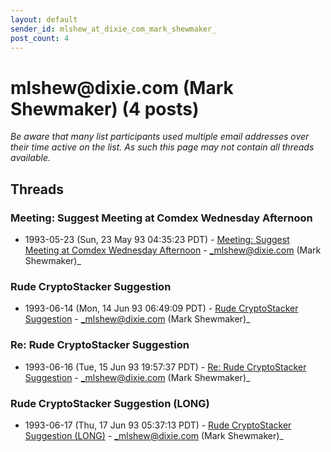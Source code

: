```yaml
---
layout: default
sender_id: mlshew_at_dixie_com_mark_shewmaker_
post_count: 4
---
```


# mlshew<span>@</span>dixie.com (Mark Shewmaker) (4 posts)

_Be aware that many list participants used multiple email addresses over their time active on the list. As such this page may not contain all threads available._

## Threads

### Meeting: Suggest Meeting at Comdex Wednesday Afternoon
+ 1993-05-23 (Sun, 23 May 93 04:35:23 PDT) - [Meeting: Suggest Meeting at Comdex Wednesday Afternoon](/archive/1993/05/6ab9939e078b5162221eef253f5bc2792c4cf570ff80001679820c809563dad4) - _mlshew@dixie.com (Mark Shewmaker)_

### Rude CryptoStacker Suggestion
+ 1993-06-14 (Mon, 14 Jun 93 06:49:09 PDT) - [Rude CryptoStacker Suggestion](/archive/1993/06/41a690f5584fe6b16a24120d117c531e4e7325e86f5081b17bf3b51b7f4bc32b) - _mlshew@dixie.com (Mark Shewmaker)_

### Re: Rude CryptoStacker Suggestion
+ 1993-06-16 (Tue, 15 Jun 93 19:57:37 PDT) - [Re: Rude CryptoStacker Suggestion](/archive/1993/06/dc03ac53ffe1b97a92fd9614ef159706ee8b127958083d3d2691339d9b7c7668) - _mlshew@dixie.com (Mark Shewmaker)_

### Rude CryptoStacker Suggestion (LONG)
+ 1993-06-17 (Thu, 17 Jun 93 05:37:13 PDT) - [Rude CryptoStacker Suggestion (LONG)](/archive/1993/06/5698fba1ce355a97f4727193f42579d98f0bbd6d041d8104eba76795f1faa157) - _mlshew@dixie.com (Mark Shewmaker)_

